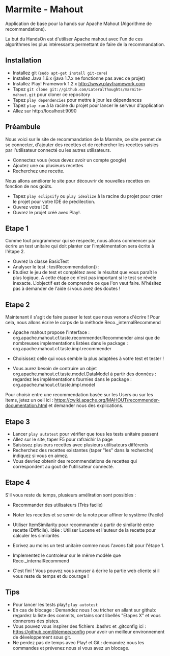 Marmite - Mahout
===============

Application de base pour la hands sur Apache Mahout (Algorithme de recommandations).

La but du HandsOn est d'utiliser Apache mahout avec l'un de ces algorithmes les plus intéressants permettant de faire
de la recommandation.


Installation
----------------

* Installez git (`sudo apt-get install git-core`)
* Installez Java 1.6.x (java 1.7.x ne fonctionne pas avec ce projet)
* Installez Play! Framework 1.2.x http://www.playframework.com
* Tapez `git clone git://github.com/LateralThoughts/marmite-mahout.git` pour cloner ce repository
* Tapez `play dependencies` pour mettre à jour les dépendances
* Tapez `play run` à la racine du projet pour lancer le serveur d'application
* Allez sur  http://localhost:9090


Préambule
----------------
Nous voici sur le site de recommandation de la Marmite, ce site permet de se connecter, d'ajouter des recettes et de
rechercher les recettes saisies par l'utilisateur connecté ou les autres utilisateurs.

* Connectez vous (vous devez avoir un compte google)
* Ajoutez une ou plusieurs recettes
* Recherchez une recette.

Nous allons améliorer le site pour découvrir de nouvelles recettes en fonction de nos goûts.

* Tapez `play eclipsify` ou `play idealize` à la racine du projet pour créer le projet pour votre IDE de prédilection.
* Ouvrez votre IDE
* Ouvrez le projet créé avec Play!.


Etape 1
----------------
Comme tout programmeur qui se respecte, nous allons commencer par écrire un test unitaire qui doit planter car l'implémentation
sera écrite à l'étape 2.

* Ouvrez la classe BasicTest
* Analyser le test : testRecommendation() :
* Etudiez le jeu de test et complétez avec le résultat que vous paraît le plus logique. A cette étape ce n'est pas
important si le test se révèle inexacte. L'objectif est de comprendre ce que l'on veut faire. N'hésitez pas à demander
de l'aide si vous avez des doutes !


Etape 2
----------------
Maintenant il s'agit de faire passer le test que nous venons d'écrire !
Pour cela, nous allons écrire le corps de la méthode Reco._internalRecommend

* Apache mahout propose l'interface : org.apache.mahout.cf.taste.recommender.Recommender
ainsi que de nombreuses implementations listées dans le package : org.apache.mahout.cf.taste.impl.recommender

* Choisissez celle qui vous semble la plus adaptées à votre test et tester !

* Vous aurez besoin de contruire un objet org.apache.mahout.cf.taste.model.DataModel à partir des données :
regardez les implémentations fournies dans le package : org.apache.mahout.cf.taste.impl.model

Pour choisir entre une recommendation basée sur les Users ou sur les Items, jetez un oeil ici : https://cwiki.apache.org/MAHOUT/recommender-documentation.html
et demander nous des explications.


Etape 3
----------------
* Lancer `play autotest` pour vérifier que tous les tests unitaire passent
* Allez sur le site, taper F5 pour rafraichir la page
* Saisissez plusieurs recettes avec plusieurs utilisateurs différents
* Recherchez des recettes existantes (taper "les" dans la recherche) indiquez si vous en aimez.
* Vous devriez obtenir des recommendations de recettes qui correspondent au gout de l'utilisateur connecté.


Etape 4
----------------
S'il vous reste du temps, plusieurs améliration sont possibles :
* Recommander des utilisateurs (Très facile)
* Noter les recettes et se servir de la note pour affiner le système (Facile)
* Utiliser ItemSimilarity pour recommander à partir de similarité entre recette (Difficile). Idée : Utiliser Lucene et l'auteur de la recette pour calculer les similarités

* Ecrivez au moins un test unitaire comme nous l'avons fait pour l'étape 1.
* Implementez le controleur sur le même modèle que Reco._internalRecommend
* C'est fini ! Vous pouvez vous amuser à écrire la partie web cliente si il vous reste du temps et du courage !


Tips
----------------
* Pour lancer les tests play! `play autotest`
* En cas de blocage : Demandez nous ! ou tricher en allant sur github: regardez la liste des commits, certains sont libellés "Etapes X" et vous donnerons des pistes.
* Vous pouvez vous inspirer des fichiers .bashrc et .gitconfig ici : https://github.com/jblemee/config
pour avoir un meilleur environnement de développement sous git.
* Ne perdez pas de temps avec Play! et Git : demandez nous les commandes et prévenez nous si vous avez un blocage.




